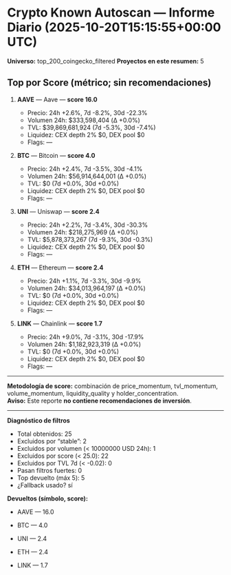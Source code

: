 # Crypto Known Autoscan — Informe Diario (2025-10-20T15:15:55+00:00 UTC)

**Universo:** top_200_coingecko_filtered
**Proyectos en este resumen:** 5

## Top por Score (métrico; sin recomendaciones)

1. **AAVE** — Aave — **score 16.0**
   - Precio: 24h +2.6%, 7d -8.2%, 30d -22.3%
   - Volumen 24h: $333,598,404 (Δ +0.0%)
   - TVL: $39,869,681,924 (7d -5.3%, 30d -7.4%)
   - Liquidez: CEX depth 2% $0, DEX pool $0
   - Flags: —

2. **BTC** — Bitcoin — **score 4.0**
   - Precio: 24h +2.4%, 7d -3.5%, 30d -4.1%
   - Volumen 24h: $56,914,644,001 (Δ +0.0%)
   - TVL: $0 (7d +0.0%, 30d +0.0%)
   - Liquidez: CEX depth 2% $0, DEX pool $0
   - Flags: —

3. **UNI** — Uniswap — **score 2.4**
   - Precio: 24h +2.2%, 7d -3.4%, 30d -30.3%
   - Volumen 24h: $218,275,969 (Δ +0.0%)
   - TVL: $5,878,373,267 (7d -9.3%, 30d -0.3%)
   - Liquidez: CEX depth 2% $0, DEX pool $0
   - Flags: —

4. **ETH** — Ethereum — **score 2.4**
   - Precio: 24h +1.1%, 7d -3.3%, 30d -9.9%
   - Volumen 24h: $34,013,964,197 (Δ +0.0%)
   - TVL: $0 (7d +0.0%, 30d +0.0%)
   - Liquidez: CEX depth 2% $0, DEX pool $0
   - Flags: —

5. **LINK** — Chainlink — **score 1.7**
   - Precio: 24h +9.0%, 7d -3.1%, 30d -17.9%
   - Volumen 24h: $1,182,923,319 (Δ +0.0%)
   - TVL: $0 (7d +0.0%, 30d +0.0%)
   - Liquidez: CEX depth 2% $0, DEX pool $0
   - Flags: —


---

**Metodología de score:** combinación de price_momentum, tvl_momentum, volume_momentum, liquidity_quality y holder_concentration.  
**Aviso:** Este reporte **no contiene recomendaciones de inversión**.


---
**Diagnóstico de filtros**

- Total obtenidos: 25
- Excluidos por “stable”: 2
- Excluidos por volumen (< 10000000 USD 24h): 1
- Excluidos por score (< 25.0): 22
- Excluidos por TVL 7d (< -0.02): 0
- Pasan filtros fuertes: 0
- Top devuelto (máx 5): 5
- ¿Fallback usado? sí


**Devueltos (símbolo, score):**

- AAVE — 16.0

- BTC — 4.0

- UNI — 2.4

- ETH — 2.4

- LINK — 1.7


